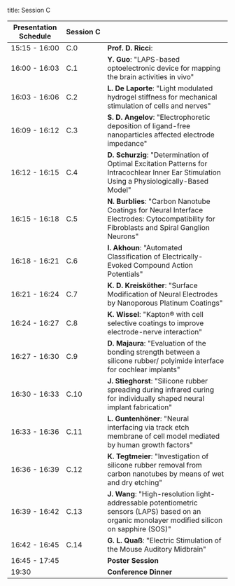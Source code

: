 title: Session C

|Presentation Schedule|**Session&nbsp;C**||
|---|---|---|
|15:15 - 16:00| C.0 |**Prof. D. Ricci**:|
|16:00 - 16:03 | C.1 |**Y. Guo**: "LAPS-based optoelectronic device for mapping the brain activities in vivo"|
|16:03 - 16:06 | C.2 |**L. De Laporte**: "Light modulated hydrogel stiffness for mechanical stimulation of cells and nerves"|
|16:09 - 16:12 | C.3 |**S. D. Angelov**: "Electrophoretic deposition of ligand-free nanoparticles affected electrode impedance"|
|16:12 - 16:15 | C.4 |**D. Schurzig**: "Determination of Optimal Excitation Patterns for Intracochlear Inner Ear Stimulation Using a Physiologically-Based Model"|
|16:15 - 16:18 | C.5 |**N. Burblies**: "Carbon Nanotube Coatings for Neural Interface Electrodes: Cytocompatibility for Fibroblasts and Spiral Ganglion Neurons"|
|16:18 - 16:21 | C.6 |**I. Akhoun**: "Automated Classification of Electrically-Evoked Compound Action Potentials"|
|16:21 - 16:24 | C.7 |**K. D. Kreisköther**: "Surface Modification of Neural Electrodes by Nanoporous Platinum Coatings"|
|16:24 - 16:27 | C.8 |**K. Wissel**: "Kapton® with cell selective coatings to improve electrode-nerve interaction"|
|16:27 - 16:30 | C.9 |**D. Majaura**: "Evaluation of the bonding strength between a silicone rubber/ polyimide interface for cochlear implants"|
|16:30 - 16:33 | C.10 |**J. Stieghorst**: "Silicone rubber spreading during infrared curing for individually shaped neural implant fabrication"|
|16:33 - 16:36 | C.11 |**L. Guntenhöner**: "Neural interfacing via track etch membrane of cell model mediated by human growth factors"|
|16:36 - 16:39 | C.12 |**K. Tegtmeier**: "Investigation of silicone rubber removal from carbon nanotubes by means of wet and dry etching"|
|16:39 - 16:42 | C.13 |**J. Wang**: "High-resolution light-addressable potentiometric sensors (LAPS) based on an organic monolayer modified silicon on sapphire (SOS)"|
|16:42 - 16:45 | C.14 |**G. L. Quaß**: "Electric Stimulation of the Mouse Auditory Midbrain"|
|16:45 - 17:45 |      |**Poster Session**|
|        19:30 |      |**Conference Dinner**|
